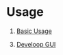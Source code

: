 Usage
=====

1. [Basic Usage](http://develoop.oopish.com/usage/01-basic-usage.html)
<!--2. [PegRule Buttons](http://develoop.oopish.com/usage/02-pegrule-buttons.html)-->
3. [Develoop GUI](http://develoop.oopish.com/usage/03-develoop-gui.html)
